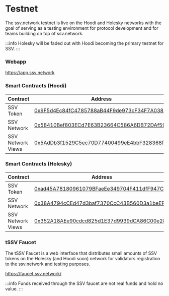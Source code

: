 # Testnet

The ssv.network testnet is live on the Hoodi and Holesky networks with the goal of serving as a testing environment for protocol development and for teams building on top of ssv.network.

:::info
Holesky will be faded out with Hoodi becoming the primary testnet for SSV.
:::

### Webapp

https://app.ssv.network

### Smart Contracts (Hoodi)

| **Contract**      | **Address**                                                                                                                   |
| ----------------- | ----------------------------------------------------------------------------------------------------------------------------- |
| SSV Token         | [0x9F5d4Ec84fC4785788aB44F9de973cF34F7A038e](https://hoodi.cloud.blockscout.com/address/0x9F5d4Ec84fC4785788aB44F9de973cF34F7A038e) |
| SSV Network       | [0x58410Bef803ECd7E63B23664C586A6DB72DAf59c](https://hoodi.cloud.blockscout.com/address/0x58410Bef803ECd7E63B23664C586A6DB72DAf59c) |
| SSV Network Views | [0x5AdDb3f1529C5ec70D77400499eE4bbF328368fe](https://hoodi.cloud.blockscout.com/address/0x5AdDb3f1529C5ec70D77400499eE4bbF328368fe) |

### Smart Contracts (Holesky)

| **Contract**      | **Address**                                                                                                                   |
| ----------------- | ----------------------------------------------------------------------------------------------------------------------------- |
| SSV Token         | [0xad45A78180961079BFaeEe349704F411dfF947C6](https://holesky.etherscan.io/address/0xad45A78180961079BFaeEe349704F411dfF947C6) |
| SSV Network       | [0x38A4794cCEd47d3baf7370CcC43B560D3a1beEFA](https://holesky.etherscan.io/address/0x38A4794cCEd47d3baf7370CcC43B560D3a1beEFA) |
| SSV Network Views | [0x352A18AEe90cdcd825d1E37d9939dCA86C00e281](https://holesky.etherscan.io/address/0x352A18AEe90cdcd825d1E37d9939dCA86C00e281) |

### tSSV Faucet <a href="#id-652a6sxy0wse" id="id-652a6sxy0wse"></a>

The tSSV Faucet is a web interface that distributes small amounts of SSV tokens on the Holesky (and Hoodi soon) network for validators registration to the ssv.network and testing purposes.

https://faucet.ssv.network/

:::info
Funds received through the SSV faucet are not real funds and hold no value.
:::